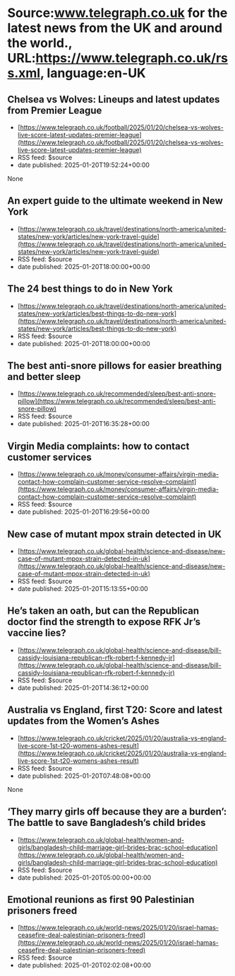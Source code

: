 # Source:www.telegraph.co.uk for the latest news from the UK and around the world., URL:https://www.telegraph.co.uk/rss.xml, language:en-UK

## Chelsea vs Wolves: Lineups and latest updates from Premier League
 - [https://www.telegraph.co.uk/football/2025/01/20/chelsea-vs-wolves-live-score-latest-updates-premier-league](https://www.telegraph.co.uk/football/2025/01/20/chelsea-vs-wolves-live-score-latest-updates-premier-league)
 - RSS feed: $source
 - date published: 2025-01-20T19:52:24+00:00

None

## An expert guide to the ultimate weekend in New York
 - [https://www.telegraph.co.uk/travel/destinations/north-america/united-states/new-york/articles/new-york-travel-guide](https://www.telegraph.co.uk/travel/destinations/north-america/united-states/new-york/articles/new-york-travel-guide)
 - RSS feed: $source
 - date published: 2025-01-20T18:00:00+00:00

<![CDATA[How to spend 48 hours in the City that Never Sleeps, from the best sights of Manhattan to the trendiest corners of Brooklyn.]]>

## The 24 best things to do in New York
 - [https://www.telegraph.co.uk/travel/destinations/north-america/united-states/new-york/articles/best-things-to-do-new-york](https://www.telegraph.co.uk/travel/destinations/north-america/united-states/new-york/articles/best-things-to-do-new-york)
 - RSS feed: $source
 - date published: 2025-01-20T18:00:00+00:00

<![CDATA[From the highest viewpoints to quirkiest museums, attractions in the Big Apple never disappoint]]>

## The best anti-snore pillows for easier breathing and better sleep
 - [https://www.telegraph.co.uk/recommended/sleep/best-anti-snore-pillow](https://www.telegraph.co.uk/recommended/sleep/best-anti-snore-pillow)
 - RSS feed: $source
 - date published: 2025-01-20T16:35:28+00:00

<![CDATA[We tried and tested this year's best anti-snoring pillows, looking for a better night's rest and a more harmonious marriage]]>

## Virgin Media complaints: how to contact customer services
 - [https://www.telegraph.co.uk/money/consumer-affairs/virgin-media-contact-how-complain-customer-service-resolve-complaint](https://www.telegraph.co.uk/money/consumer-affairs/virgin-media-contact-how-complain-customer-service-resolve-complaint)
 - RSS feed: $source
 - date published: 2025-01-20T16:29:56+00:00

<![CDATA[We explain everything you need to know to effectively complain to Virgin Media's customer serivce]]>

## New case of mutant mpox strain detected in UK
 - [https://www.telegraph.co.uk/global-health/science-and-disease/new-case-of-mutant-mpox-strain-detected-in-uk](https://www.telegraph.co.uk/global-health/science-and-disease/new-case-of-mutant-mpox-strain-detected-in-uk)
 - RSS feed: $source
 - date published: 2025-01-20T15:13:55+00:00

<![CDATA[The case, detected in East Sussex in a patient that had recently travelled from Uganda, is the UK&rsquo;s sixth since October 2024]]>

## He’s taken an oath, but can the Republican doctor find the strength to expose RFK Jr’s vaccine lies?
 - [https://www.telegraph.co.uk/global-health/science-and-disease/bill-cassidy-louisiana-republican-rfk-robert-f-kennedy-jr](https://www.telegraph.co.uk/global-health/science-and-disease/bill-cassidy-louisiana-republican-rfk-robert-f-kennedy-jr)
 - RSS feed: $source
 - date published: 2025-01-20T14:36:12+00:00

<![CDATA[Don&rsquo;t be fooled by America&rsquo;s next health chief &ndash; he talks a great game on junk foods and health but he&rsquo;s a committed vaccine sceptic]]>

## Australia vs England, first T20: Score and latest updates from the Women’s Ashes
 - [https://www.telegraph.co.uk/cricket/2025/01/20/australia-vs-england-live-score-1st-t20-womens-ashes-result](https://www.telegraph.co.uk/cricket/2025/01/20/australia-vs-england-live-score-1st-t20-womens-ashes-result)
 - RSS feed: $source
 - date published: 2025-01-20T07:48:08+00:00

None

## ‘They marry girls off because they are a burden’: The battle to save Bangladesh’s child brides
 - [https://www.telegraph.co.uk/global-health/women-and-girls/bangladesh-child-marriage-girl-brides-brac-school-education](https://www.telegraph.co.uk/global-health/women-and-girls/bangladesh-child-marriage-girl-brides-brac-school-education)
 - RSS feed: $source
 - date published: 2025-01-20T05:00:00+00:00

<![CDATA[As researchers find that more than 60 per cent of Bangladeshi families practise child marriage, campaigners fight to keep girls in education]]>

## Emotional reunions as first 90 Palestinian prisoners freed
 - [https://www.telegraph.co.uk/world-news/2025/01/20/israel-hamas-ceasefire-deal-palestinian-prisoners-freed](https://www.telegraph.co.uk/world-news/2025/01/20/israel-hamas-ceasefire-deal-palestinian-prisoners-freed)
 - RSS feed: $source
 - date published: 2025-01-20T02:02:08+00:00

<![CDATA[Hundreds descended upon an occupied West Bank town to greet the prisoners, who were met with fireworks, cheers and embraces]]>

